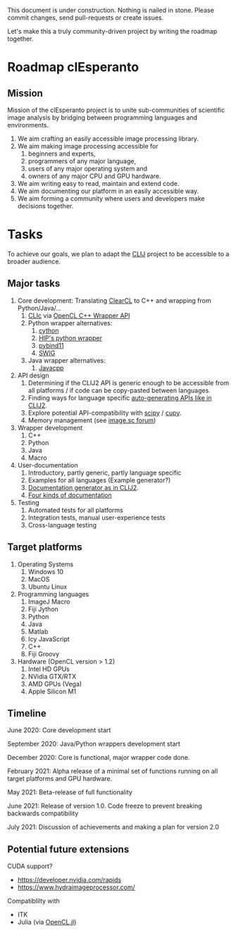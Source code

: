 This document is under construction. 
Nothing is nailed in stone. 
Please commit changes, send pull-requests or create issues.

Let's make this a truly community-driven project by writing the roadmap together.


# Roadmap clEsperanto
## Mission 
Mission of the clEsperanto project is to unite sub-communities of scientific image analysis by bridging between 
programming languages and environments. 

1. We aim crafting an easily accessible image processing library.
2. We aim making image processing accessible for
   1. beginners and experts,
   2. programmers of any major language,
   3. users of any major operating system and
   4. owners of any major CPU and GPU hardware.
3. We aim writing easy to read, maintain and extend code.
4. We aim documenting our platform in an easily accessible way.
5. We aim forming a community where users and developers make decisions together.

# Tasks
To achieve our goals, we plan to adapt the [CLIJ](https://clij.github.io/) project to be accessible to a 
broader audience.

## Major tasks
1. Core development: Translating [ClearCL](https://github.com/clij/clij-clearcl) to C++ and wrapping from Python/Java/...
   1. [CLIc](https://github.com/clEsperanto/CLIc_prototype) via [OpenCL C++ Wrapper API](https://www.khronos.org/registry/OpenCL/specs/opencl-cplusplus-1.2.pdf)
   2. Python wrapper alternatives:
       1. [cython](https://cython.org/)
       2. [HIP's python wrapper](https://github.com/ericwait/hydra-image-processor)
       3. [pybind11](https://github.com/pybind/pybind11)
       4. [SWIG](http://www.swig.org/Doc1.3/Python.html)
   3. Java wrapper alternatives:
       1. [Javacpp](https://github.com/bytedeco/javacpp)
2. API design
   1. Determining if the CLIJ2 API is generic enough to be accessible from all platforms / if code can be copy-pasted between languages.
   2. Finding ways for language specific [auto-generating APIs like in CLIJ2](https://github.com/clij/clij2-code-generators/blob/master/src/test/java/net/haesleinhuepf/clijx/codegenerator/OpGenerator.java). 
   3. Explore potential API-compatibility with [scipy](https://www.scipy.org/) / [cupy](https://cupy.dev/).
   4. Memory management (see [image.sc forum](https://forum.image.sc/t/clesperanto-getmemory/46323))
2. Wrapper development
   1. C++
   2. Python
   3. Java
   4. Macro
3. User-documentation
   1. Introductory, partly generic, partly language specific
   2. Examples for all languages (Example generator?)
   3. [Documentation generator as in CLIJ2](https://github.com/clij/clij2-code-generators/blob/master/src/test/java/net/haesleinhuepf/clijx/codegenerator/DocumentationGenerator.java).
   4. [Four kinds of documentation](https://www.writethedocs.org/videos/eu/2017/the-four-kinds-of-documentation-and-why-you-need-to-understand-what-they-are-daniele-procida/)
4. Testing
   1. Automated tests for all platforms
   2. Integration tests, manual user-experience tests
   3. Cross-language testing

## Target platforms
1. Operating Systems
   1. Windows 10
   2. MacOS
   3. Ubuntu Linux
2. Programming languages
   1. ImageJ Macro
   2. Fiji Jython
   3. Python
   4. Java
   5. Matlab
   6. Icy JavaScript
   7. C++
   8. Fiji Groovy
3. Hardware (OpenCL version > 1.2)
   1. Intel HD GPUs
   2. NVidia GTX/RTX
   3. AMD GPUs (Vega)
   4. Apple Silicon M1

## Timeline

June 2020: Core development start

September 2020: Java/Python wrappers development start

December 2020: Core is functional, major wrapper code done.

February 2021: Alpha release of a minimal set of functions running on all target platforms and GPU hardware.

May 2021: Beta-release of full functionality

June 2021: Release of version 1.0. Code freeze to prevent breaking backwards compatibility

July 2021: Discussion of achievements and making a plan for version 2.0

## Potential future extensions
CUDA support?
* https://developer.nvidia.com/rapids
* https://www.hydraimageprocessor.com/

Compatiblilty with
* ITK
* Julia (via [OpenCL.jl](https://github.com/JuliaGPU/OpenCL.jl))
